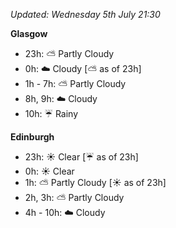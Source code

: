 *Updated: Wednesday 5th July 21:30*

**Glasgow**

* 23h: :partly_sunny: Partly Cloudy
* 0h: :cloud: Cloudy [:partly_sunny: as of 23h]
* 1h - 7h: :partly_sunny: Partly Cloudy
* 8h, 9h: :cloud: Cloudy
* 10h: :umbrella: Rainy

**Edinburgh**

* 23h: :sunny: Clear [:umbrella: as of 23h]
* 0h: :sunny: Clear
* 1h: :partly_sunny: Partly Cloudy [:sunny: as of 23h]
* 2h, 3h: :partly_sunny: Partly Cloudy
* 4h - 10h: :cloud: Cloudy
